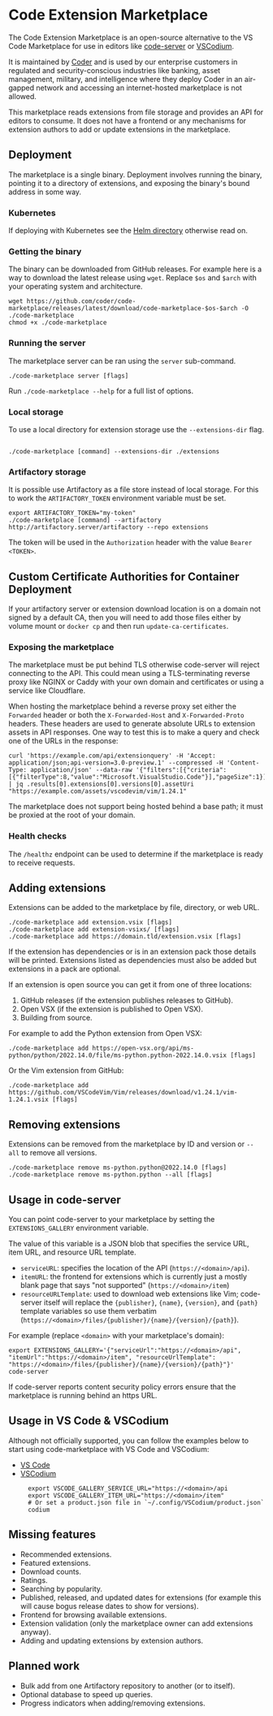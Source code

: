 # Code Extension Marketplace

The Code Extension Marketplace is an open-source alternative to the VS Code
Marketplace for use in editors like
[code-server](https://github.com/coder/code-server) or [VSCodium](https://github.com/VSCodium/vscodium).

It is maintained by [Coder](https://www.coder.com) and is used by our enterprise
customers in regulated and security-conscious industries like banking, asset
management, military, and intelligence where they deploy Coder in an air-gapped
network and accessing an internet-hosted marketplace is not allowed.

This marketplace reads extensions from file storage and provides an API for
editors to consume. It does not have a frontend or any mechanisms for extension
authors to add or update extensions in the marketplace.

## Deployment

The marketplace is a single binary. Deployment involves running the binary,
pointing it to a directory of extensions, and exposing the binary's bound
address in some way.

### Kubernetes

If deploying with Kubernetes see the [Helm directory](./helm) otherwise read on.

### Getting the binary

The binary can be downloaded from GitHub releases. For example here is a way to
download the latest release using `wget`. Replace `$os` and `$arch` with your
operating system and architecture.

```console
wget https://github.com/coder/code-marketplace/releases/latest/download/code-marketplace-$os-$arch -O ./code-marketplace
chmod +x ./code-marketplace
```

### Running the server

The marketplace server can be ran using the `server` sub-command.

```console
./code-marketplace server [flags]
```

Run `./code-marketplace --help` for a full list of options.

### Local storage

To use a local directory for extension storage use the `--extensions-dir` flag.

```console

./code-marketplace [command] --extensions-dir ./extensions
```

### Artifactory storage

It is possible use Artifactory as a file store instead of local storage. For
this to work the `ARTIFACTORY_TOKEN` environment variable must be set.

```console
export ARTIFACTORY_TOKEN="my-token"
./code-marketplace [command] --artifactory http://artifactory.server/artifactory --repo extensions
```

The token will be used in the `Authorization` header with the value `Bearer
<TOKEN>`.

## Custom Certificate Authorities for Container Deployment

If your artifactory server or extension download location is on a domain not signed by a default CA, then you will need to add those files either by volume mount or `docker cp` and then run `update-ca-certificates`.

### Exposing the marketplace

The marketplace must be put behind TLS otherwise code-server will reject
connecting to the API. This could mean using a TLS-terminating reverse proxy
like NGINX or Caddy with your own domain and certificates or using a service
like Cloudflare.

When hosting the marketplace behind a reverse proxy set either the `Forwarded`
header or both the `X-Forwarded-Host` and `X-Forwarded-Proto` headers. These
headers are used to generate absolute URLs to extension assets in API responses.
One way to test this is to make a query and check one of the URLs in the
response:

```console
curl 'https://example.com/api/extensionquery' -H 'Accept: application/json;api-version=3.0-preview.1' --compressed -H 'Content-Type: application/json' --data-raw '{"filters":[{"criteria":[{"filterType":8,"value":"Microsoft.VisualStudio.Code"}],"pageSize":1}],"flags":439}' | jq .results[0].extensions[0].versions[0].assetUri
"https://example.com/assets/vscodevim/vim/1.24.1"
```

The marketplace does not support being hosted behind a base path; it must be
proxied at the root of your domain.

### Health checks

The `/healthz` endpoint can be used to determine if the marketplace is ready to
receive requests.

## Adding extensions

Extensions can be added to the marketplace by file, directory, or web URL.

```console
./code-marketplace add extension.vsix [flags]
./code-marketplace add extension-vsixs/ [flags]
./code-marketplace add https://domain.tld/extension.vsix [flags]
```

If the extension has dependencies or is in an extension pack those details will
be printed.  Extensions listed as dependencies must also be added but extensions
in a pack are optional.

If an extension is open source you can get it from one of three locations:

1. GitHub releases (if the extension publishes releases to GitHub).
2. Open VSX (if the extension is published to Open VSX).
3. Building from source.

For example to add the Python extension from Open VSX:

```console
./code-marketplace add https://open-vsx.org/api/ms-python/python/2022.14.0/file/ms-python.python-2022.14.0.vsix [flags]
```

Or the Vim extension from GitHub:

```console
./code-marketplace add https://github.com/VSCodeVim/Vim/releases/download/v1.24.1/vim-1.24.1.vsix [flags]
```

## Removing extensions

Extensions can be removed from the marketplace by ID and version or `--all` to
remove all versions.

```console
./code-marketplace remove ms-python.python@2022.14.0 [flags]
./code-marketplace remove ms-python.python --all [flags]
```

## Usage in code-server

You can point code-server to your marketplace by setting the
`EXTENSIONS_GALLERY` environment variable.

The value of this variable is a JSON blob that specifies the service URL, item
URL, and resource URL template.

- `serviceURL`: specifies the location of the API (`https://<domain>/api`).
- `itemURL`: the frontend for extensions which is currently just a mostly blank
  page that says "not supported" (`https://<domain>/item`)
- `resourceURLTemplate`: used to download web extensions like Vim; code-server
  itself will replace the `{publisher}`, `{name}`, `{version}`, and `{path}`
  template variables so use them verbatim
  (`https://<domain>/files/{publisher}/{name}/{version}/{path}`).

For example (replace `<domain>` with your marketplace's domain):

```console
export EXTENSIONS_GALLERY='{"serviceUrl":"https://<domain>/api", "itemUrl":"https://<domain>/item", "resourceUrlTemplate": "https://<domain>/files/{publisher}/{name}/{version}/{path}"}'
code-server
```

If code-server reports content security policy errors ensure that the
marketplace is running behind an https URL.

## Usage in VS Code & VSCodium

Although not officially supported, you can follow the examples below to start using code-marketplace with VS Code and VSCodium:

- [VS Code](https://github.com/eclipse/openvsx/wiki/Using-Open-VSX-in-VS-Code)
- [VSCodium](https://github.com/VSCodium/vscodium/blob/master/docs/index.md#howto-switch-marketplace)
  ```
    export VSCODE_GALLERY_SERVICE_URL="https://<domain>/api
    export VSCODE_GALLERY_ITEM_URL="https://<domain>/item"
    # Or set a product.json file in `~/.config/VSCodium/product.json`
    codium
    ``` 

## Missing features

- Recommended extensions.
- Featured extensions.
- Download counts.
- Ratings.
- Searching by popularity.
- Published, released, and updated dates for extensions (for example this will
  cause bogus release dates to show for versions).
- Frontend for browsing available extensions.
- Extension validation (only the marketplace owner can add extensions anyway).
- Adding and updating extensions by extension authors.

## Planned work

- Bulk add from one Artifactory repository to another (or to itself).
- Optional database to speed up queries.
- Progress indicators when adding/removing extensions.
